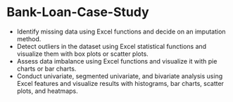 # Bank-Loan-Case-Study

- Identify missing data using Excel functions and decide on an imputation method.
- Detect outliers in the dataset using Excel statistical functions and visualize them with box plots or scatter plots.
- Assess data imbalance using Excel functions and visualize it with pie charts or bar charts.
- Conduct univariate, segmented univariate, and bivariate analysis using Excel features and visualize results with histograms, bar charts, scatter plots, and heatmaps.
